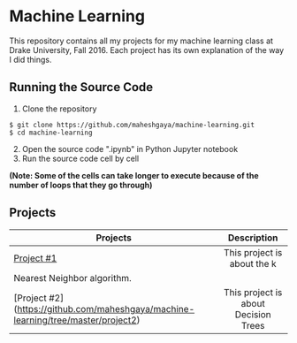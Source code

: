 # Machine Learning
This repository contains all my projects for my machine learning class at Drake University, Fall 2016. Each project has its own explanation of the way I did things.

## Running the Source Code
1. Clone the repository

  ```
  $ git clone https://github.com/maheshgaya/machine-learning.git
  $ cd machine-learning
  ```
  
2. Open the source code ".ipynb" in Python Jupyter notebook
3. Run the source code cell by cell

**(Note: Some of the cells can take longer to execute because of the number of 
loops that they go through)**

## Projects

| Projects        | Description           
| ------------- |:-------------:
| [Project #1](https://github.com/maheshgaya/machine-learning/tree/master/GayaProject1)     | This project is about the k
Nearest Neighbor algorithm. |
| [Project #2] (https://github.com/maheshgaya/machine-learning/tree/master/project2) | This project is about Decision Trees|
   


